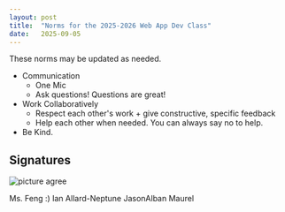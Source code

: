 ```yaml
---
layout: post
title:  "Norms for the 2025-2026 Web App Dev Class"
date:   2025-09-05
---
```


These norms may be updated as needed.

- Communication
  - One Mic
  - Ask questions! Questions are great!
- Work Collaboratively
  - Respect each other's work + give constructive, specific feedback
  - Help each other when needed. You can always say no to help.
- Be Kind.

## Signatures

![picture agree](https://www.memesmonkey.com/images/memesmonkey/fd/fd96a62848df4b976625b39a9689f528.jpeg)

Ms. Feng :)
Ian Allard-Neptune
JasonAlban Maurel